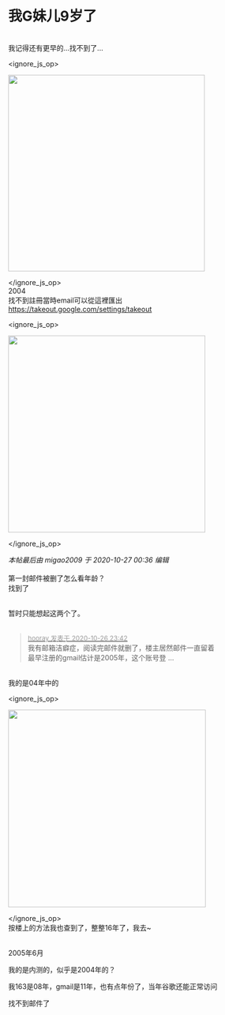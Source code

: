 # 我G妹儿9岁了


<img id="aimg_A1HJC" onclick="zoom(this, this.src, 0, 0, 0)" class="zoom" src="https://01.urlnode.com/2020/10/26/_20201026235521.png" onmouseover="img_onmouseoverfunc(this)" onload="thumbImg(this)" border="0" alt="" /><br />
<br />
我记得还有更早的...找不到了...


<ignore_js_op>

<img id="aimg_140773" aid="140773" src="static/image/common/none.gif" zoomfile="forum.php?mod=attachment&aid=MTQwNzczfDQyOWQ4ZDY4fDE2MDk2MjQxNTJ8NDczNDR8NzU4NzI2&noupdate=yes&nothumb=yes" file="forum.php?mod=attachment&aid=MTQwNzczfDQyOWQ4ZDY4fDE2MDk2MjQxNTJ8NDczNDR8NzU4NzI2&noupdate=yes" class="zoom" onclick="zoom(this, this.src, 0, 0, 0)" width="398" id="aimg_140773" inpost="1" onmouseover="showMenu({'ctrlid':this.id,'pos':'12'})" />

<div class="tip tip_4 aimg_tip" id="aimg_140773_menu" style="position: absolute; display: none" disautofocus="true">
<div class="xs0">
<p><strong>gmail.png</strong> <em class="xg1">(51.86 KB, 下载次数: 0)</em></p>
<p>
<a href="forum.php?mod=attachment&amp;aid=MTQwNzczfDQyOWQ4ZDY4fDE2MDk2MjQxNTJ8NDczNDR8NzU4NzI2&amp;nothumb=yes" target="_blank">下载附件</a>

</p>

<p class="xg1 y">2020-10-27 00:20 上传</p>

</div>
<div class="tip_horn"></div>
</div>

</ignore_js_op>
<br />
2004<br />
找不到註冊當時email可以從這裡匯出<br />
https://takeout.google.com/settings/takeout<br />

<ignore_js_op>

<img id="aimg_140774" aid="140774" src="static/image/common/none.gif" zoomfile="forum.php?mod=attachment&aid=MTQwNzc0fDk0ZjVjMTcyfDE2MDk2MjQxNTJ8NDczNDR8NzU4NzI2&noupdate=yes&nothumb=yes" file="forum.php?mod=attachment&aid=MTQwNzc0fDk0ZjVjMTcyfDE2MDk2MjQxNTJ8NDczNDR8NzU4NzI2&noupdate=yes" class="zoom" onclick="zoom(this, this.src, 0, 0, 0)" width="399" id="aimg_140774" inpost="1" onmouseover="showMenu({'ctrlid':this.id,'pos':'12'})" />

<div class="tip tip_4 aimg_tip" id="aimg_140774_menu" style="position: absolute; display: none" disautofocus="true">
<div class="xs0">
<p><strong>gmail2.png</strong> <em class="xg1">(18.4 KB, 下载次数: 0)</em></p>
<p>
<a href="forum.php?mod=attachment&amp;aid=MTQwNzc0fDk0ZjVjMTcyfDE2MDk2MjQxNTJ8NDczNDR8NzU4NzI2&amp;nothumb=yes" target="_blank">下载附件</a>

</p>

<p class="xg1 y">2020-10-27 00:23 上传</p>

</div>
<div class="tip_horn"></div>
</div>

</ignore_js_op>


<i class="pstatus"> 本帖最后由 migao2009 于 2020-10-27 00:36 编辑 </i><br />
<br />
第一封邮件被删了怎么看年龄？<br />
找到了<br />
<img id="aimg_nzedY" onclick="zoom(this, this.src, 0, 0, 0)" class="zoom" src="https://s1.ax1x.com/2020/10/27/BK72h4.jpg" onmouseover="img_onmouseoverfunc(this)" onload="thumbImg(this)" border="0" alt="" /><br />
<br />
<img id="aimg_PG84z" onclick="zoom(this, this.src, 0, 0, 0)" class="zoom" src="https://s1.ax1x.com/2020/10/27/BKHI2j.jpg" onmouseover="img_onmouseoverfunc(this)" onload="thumbImg(this)" border="0" alt="" /><img id="aimg_Qs0sw" onclick="zoom(this, this.src, 0, 0, 0)" class="zoom" src="https://cdn.jsdelivr.net/gh/hishis/forum-master/public/images/patch.gif" onmouseover="img_onmouseoverfunc(this)" onload="thumbImg(this)" border="0" alt="" />

暂时只能想起这两个了。<br />
<br />
<img id="aimg_IEca3" onclick="zoom(this, this.src, 0, 0, 0)" class="zoom" src="https://tu.i3.pw/imgs/2020/10/44367f57f5f0be5a.png" onmouseover="img_onmouseoverfunc(this)" onload="thumbImg(this)" border="0" alt="" /><br />
<img id="aimg_ZoCc5" onclick="zoom(this, this.src, 0, 0, 0)" class="zoom" src="https://tu.i3.pw/imgs/2020/10/137a5d6d849fc010.png" onmouseover="img_onmouseoverfunc(this)" onload="thumbImg(this)" border="0" alt="" /><br />


<div class="quote"><blockquote><font size="2"><a href="https://www.hostloc.com/forum.php?mod=redirect&amp;goto=findpost&amp;pid=9356814&amp;ptid=758726" target="_blank"><font color="#999999">hooray 发表于 2020-10-26 23:42</font></a></font><br />
我有邮箱洁癖症，阅读完邮件就删了，楼主居然邮件一直留着<br />
最早注册的gmail估计是2005年，这个账号登 ...</blockquote></div><br />
我的是04年中的


<ignore_js_op>

<img id="aimg_140775" aid="140775" src="static/image/common/none.gif" zoomfile="forum.php?mod=attachment&aid=MTQwNzc1fDU3YmE0ODQxfDE2MDk2MjQxNTJ8NDczNDR8NzU4NzI2&noupdate=yes&nothumb=yes" file="forum.php?mod=attachment&aid=MTQwNzc1fDU3YmE0ODQxfDE2MDk2MjQxNTJ8NDczNDR8NzU4NzI2&noupdate=yes" class="zoom" onclick="zoom(this, this.src, 0, 0, 0)" width="400" id="aimg_140775" inpost="1" onmouseover="showMenu({'ctrlid':this.id,'pos':'12'})" />

<div class="tip tip_4 aimg_tip" id="aimg_140775_menu" style="position: absolute; display: none" disautofocus="true">
<div class="xs0">
<p><strong>111.JPG</strong> <em class="xg1">(21.1 KB, 下载次数: 0)</em></p>
<p>
<a href="forum.php?mod=attachment&amp;aid=MTQwNzc1fDU3YmE0ODQxfDE2MDk2MjQxNTJ8NDczNDR8NzU4NzI2&amp;nothumb=yes" target="_blank">下载附件</a>

</p>

<p class="xg1 y">2020-10-27 01:21 上传</p>

</div>
<div class="tip_horn"></div>
</div>

</ignore_js_op>
<br />
按楼上的方法我也查到了，整整16年了，我去~

<br />
2005年6月

我的是内测的，似乎是2004年的？

我163是08年，gmail是11年，也有点年份了，当年谷歌还能正常访问

找不到邮件了
